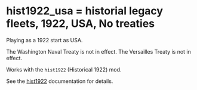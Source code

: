 # hist1922_usa = historial legacy fleets, 1922, USA, No treaties

Playing as a 1922 start as USA.

The Washington Naval Treaty is not in effect.
The Versailles Treaty is not in effect.

Works with the `hist1922` (Historical 1922) mod.

See the [hist1922](hist1922.md) documentation for details.

